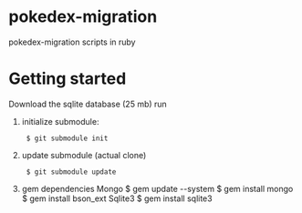 pokedex-migration
=================

pokedex-migration scripts in ruby

# Getting started

Download the sqlite database (25 mb) run

1. initialize submodule:

        $ git submodule init

2. update submodule (actual clone)

        $ git submodule update

3. gem dependencies
	Mongo
        $ gem update --system
        $ gem install mongo
        $ gem install bson_ext
	Sqlite3
        $ gem install sqlite3
	
